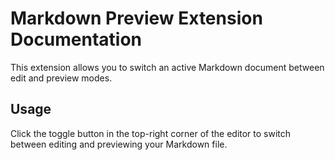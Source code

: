 # Markdown Preview Extension Documentation

This extension allows you to switch an active Markdown document between edit and preview modes.

## Usage

Click the toggle button in the top-right corner of the editor to switch between editing and previewing your Markdown file.
